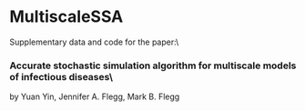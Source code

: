# MultiscaleSSA
Supplementary data and code for the paper:\
### Accurate stochastic simulation algorithm for multiscale models of infectious diseases\
by Yuan Yin, Jennifer A. Flegg, Mark B. Flegg

